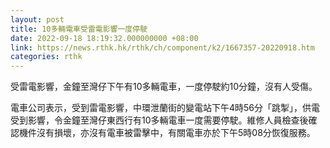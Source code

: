 ```yaml
---
layout: post
title: 10多輛電車受雷電影響一度停駛
date: 2022-09-18 18:19:32.000000000 +08:00
link: https://news.rthk.hk/rthk/ch/component/k2/1667357-20220918.htm
categories: rthk
---
```


受雷電影響，金鐘至灣仔下午有10多輛電車，一度停駛約10分鐘，沒有人受傷。

電車公司表示，受到雷電影響，中環泄蘭街的變電站下午4時56分「跳掣」，供電受到影響，令金鐘至灣仔東西行有10多輛電車一度需要停駛。維修人員檢查後確認機件沒有損壞，亦沒有電車被雷擊中，有關電車亦於下午5時08分恢復服務。
